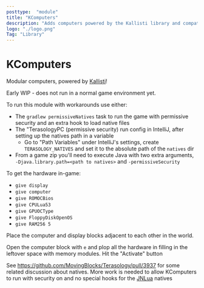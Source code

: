 ```yaml
---
posttype:  "module"  
title: "KComputers"
description: "Adds computers powered by the Kallisti library and compatible with OpenComputers."
logo: "./logo.png"
Tag: "Library"
---
```

KComputers
=================

Modular computers, powered by [Kallisti](https://github.com/Terasology/Kallisti)!

Early WIP - does not run in a normal game environment yet.

To run this module with workarounds use either:

* The `gradlew permissiveNatives` task to run the game with permissive security and an extra hook to load native files
* The "TerasologyPC (permissive security) run config in IntelliJ, after setting up the natives path in a variable
  * Go to "Path Variables" under IntelliJ's settings, create `TERASOLOGY_NATIVES` and set it to the absolute path of the `natives` dir
* From a game zip you'll need to execute Java with two extra arguments, `-Djava.library.path=<path to natives>` and `-permissiveSecurity` 
  
To get the hardware in-game:

* `give display`
* `give computer`
* `give ROMOCBios`
* `give CPULua53`
* `give GPUOCType`
* `give FloppyDiskOpenOS`
* `give RAM256 5`

Place the computer and display blocks adjacent to each other in the world.

Open the computer block with `e` and plop all the hardware in filling in the leftover space with memory modules. Hit the "Activate" button

See https://github.com/MovingBlocks/Terasology/pull/3937 for some related discussion about natives. More work is needed to allow KComputers to run with security on and no special hooks for the [JNLua](https://github.com/MovingBlocks/JNlua) natives
